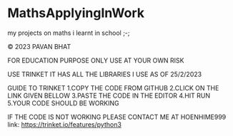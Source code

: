 # MathsApplyingInWork
my projects on maths i learnt in school ;-;

© 2023 PAVAN BHAT

FOR EDUCATION PURPOSE ONLY
USE AT YOUR OWN RISK

USE TRINKET IT HAS ALL THE LIBRARIES I USE AS OF 25/2/2023

GUIDE TO TRINKET
1.COPY THE CODE FROM GITHUB
2.CLICK ON THE LINK GIVEN BELLOW
3.PASTE THE CODE IN THE EDITOR
4.HIT RUN
5.YOUR CODE SHOULD BE WORKING

IF THE CODE IS NOT WORKING PLEASE CONTACT ME AT HOENHIME999
link: https://trinket.io/features/python3
